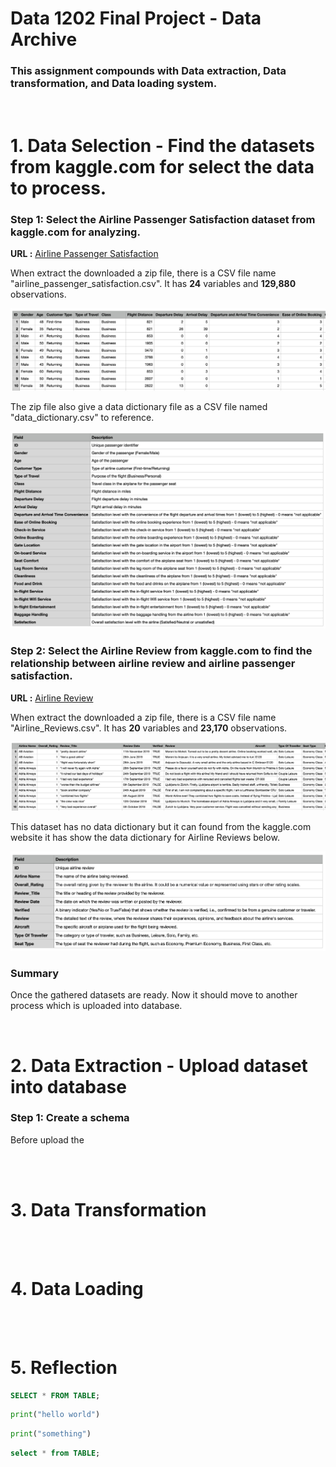 # Data 1202 Final Project - Data Archive

### This assignment compounds with Data extraction, Data transformation, and Data loading system.
<br/>

# 1. Data Selection - Find the datasets from kaggle.com for select the data to process.

### Step 1: Select the Airline Passenger Satisfaction dataset from kaggle.com for analyzing.

__URL :__ [Airline Passenger Satisfaction](https://www.kaggle.com/datasets/mysarahmadbhat/airline-passenger-satisfaction)

When extract the downloaded a zip file, there is a CSV file name "airline_passenger_satisfaction.csv". It has <b>24</b> variables and <b>129,880</b> observations.  

![Screenshot](./img/data_selection/airline_satis_csv.png)

The zip file also give a data dictionary file as a CSV file named "data_dictionary.csv" to reference.

![Screenshot](./img/data_selection/airline_satis_datadict.png)

### Step 2: Select the Airline Review from kaggle.com to find the relationship between airline review and airline passenger satisfaction.

__URL :__ [Airline Review](https://www.kaggle.com/datasets/khushipitroda/airline-reviews)

When extract the downloaded a zip file, there is a CSV file name "Airline_Reviews.csv". It has __20__ variables and __23,170__ observations.  

![Screenshot](./img/data_selection/airline_review.png)

This dataset has no data dictionary but it can found from the kaggle.com website it has show the data dictionary for Airline Reviews below.  

![Screenshot](./img/data_selection/airline_review_datadict.png)

### Summary

Once the gathered datasets are ready. Now it should move to another process which is uploaded into database.

<br/>

# 2. Data Extraction - Upload dataset into database

### Step 1: Create a schema

Before upload the 

<br/>
<br/>

# 3. Data Transformation

<br/>
<br/>

# 4. Data Loading

<br/>
<br/>

# 5. Reflection

```sql
SELECT * FROM TABLE;
```

```py
print("hello world")
```

```py
print("something")
```

```sql
select * from TABLE;
```